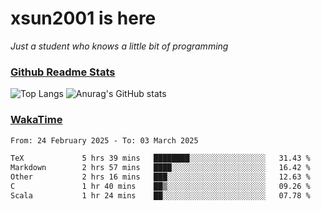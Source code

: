 # xsun2001 is here

*Just a student who knows a little bit of programming*

### [Github Readme Stats](https://github.com/anuraghazra/github-readme-stats)

![Top Langs](https://github-readme-stats.vercel.app/api/top-langs/?username=xsun2001&layout=compact&theme=radical) ![Anurag's GitHub stats](https://github-readme-stats.vercel.app/api?username=xsun2001&show_icons=true&theme=radical)

### [WakaTime](https://wakatime.com)

<!--START_SECTION:waka-->

```txt
From: 24 February 2025 - To: 03 March 2025

TeX             5 hrs 39 mins   ████████░░░░░░░░░░░░░░░░░   31.43 %
Markdown        2 hrs 57 mins   ████░░░░░░░░░░░░░░░░░░░░░   16.42 %
Other           2 hrs 16 mins   ███░░░░░░░░░░░░░░░░░░░░░░   12.63 %
C               1 hr 40 mins    ██▒░░░░░░░░░░░░░░░░░░░░░░   09.26 %
Scala           1 hr 24 mins    ██░░░░░░░░░░░░░░░░░░░░░░░   07.78 %
```

<!--END_SECTION:waka-->
